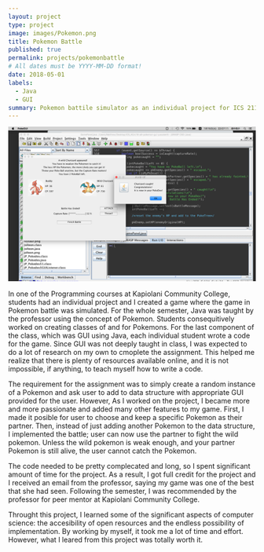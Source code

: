 ```yaml
---
layout: project
type: project
image: images/Pokemon.png
title: Pokemon Battle
published: true
permalink: projects/pokemonbattle
# All dates must be YYYY-MM-DD format!
date: 2018-05-01
labels:
  - Java
  - GUI
summary: Pokemon battile simulator as an individual project for ICS 211
---
```


<img class="ui medium right floated rounded image" src="../images/PokemonBattle.png" width="800">


  In one of the Programming courses at Kapiolani Community College, students had an individual project and I created a game where the game in Pokemon battle was simulated. For the whole semester, Java was taught by the professor using the concept of Pokemon. Students consequitively worked on creating classes of and for Pokemons. For the last component of the class, which was GUI using Java, each individual student wrote a code for the game. Since GUI was not deeply taught in class, I was expected to do a lot of research on my own to cmoplete the assignment. This helped me realize that there is plenty of resources available online, and it is not impossible, if anything, to teach myself how to write a code.

  The requirement for the assignment was to simply create a random instance of a Pokemon and ask user to add to data structure with appropriate GUI provided for the user. However, As I worked on the project, I became more and more passionate and added many other features to my game. First, I made it posible for user to choose and keep a specific Pokemon as their partner. Then, instead of just adding another Pokemon to the data structure, I implemented the battle; user can now use the partner to fight the wild pokemon. Unless the wild pokemon is weak enough, and your partner Pokemon is still alive, the user cannot catch the Pokemon.

  The code needed to be pretty complecated and long, so I spent significant amount of time for the project. As a result, I got full credit for the project and I received an email from the professor, saying my game was one of the best that she had seen. Following the semester, I was recommended by the professor for peer mentor at Kapiolani Community College.

  Throught this project, I learned some of the significant aspects of computer science: the accesibility of open resources and the endless possibility of implementation. By working by myself, it took me a lot of time and effort. However, what I leared from this project was totally worth it.

